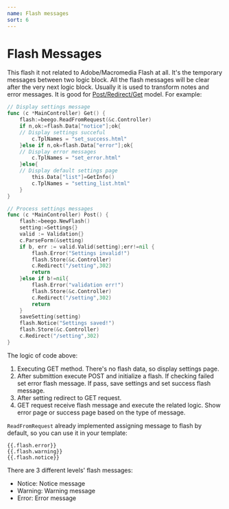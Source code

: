 ```yaml
---
name: Flash messages
sort: 6
---
```


# Flash Messages

This flash it not related to Adobe/Macromedia Flash at all. It's the temporary messages between two logic block. All the flash messages will be clear after the very next logic block. Usually it is used to transform notes and error messages. It is good for [Post/Redirect/Get](http://en.wikipedia.org/wiki/Post/Redirect/Get) model. For example:

```go
// Display settings message
func (c *MainController) Get() {
	flash:=beego.ReadFromRequest(&c.Controller)
	if n,ok:=flash.Data["notice"];ok{
    // Display settings succeful
		c.TplNames = "set_success.html"
	}else if n,ok=flash.Data["error"];ok{
    // Display error messages
		c.TplNames = "set_error.html"
	}else{
    // Display default settings page
		this.Data["list"]=GetInfo()
		c.TplNames = "setting_list.html"
	}
}

// Process settings messages
func (c *MainController) Post() {
	flash:=beego.NewFlash()
	setting:=Settings{}
	valid := Validation{}
	c.ParseForm(&setting)
	if b, err := valid.Valid(setting);err!=nil {
		flash.Error("Settings invalid!")
		flash.Store(&c.Controller)
		c.Redirect("/setting",302)
		return
	}else if b!=nil{
		flash.Error("validation err!")
		flash.Store(&c.Controller)
		c.Redirect("/setting",302)
		return
	}	
	saveSetting(setting)
	flash.Notice("Settings saved!")
	flash.Store(&c.Controller)
	c.Redirect("/setting",302)
}
```

The logic of code above:

1. Executing GET method. There's no flash data, so display settings page.
2. After submittion execute POST and initialize a flash. If checking failed set error flash message. If pass, save settings and set success flash message.
3. After setting redirect to GET request.
4. GET request receive flash message and execute the related logic. Show error page or success page based on the type of message.

`ReadFromRequest` already implemented assigning message to flash by default, so you can use it in your template:

	{{.flash.error}}
	{{.flash.warning}}
	{{.flash.notice}}
	
There are 3 different levels' flash messages:

* Notice: Notice message
* Warning: Warning message
* Error: Error message
